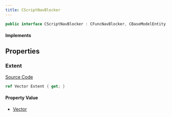 ```yaml
---
title: CScriptNavBlocker
---
```


```csharp
public interface CScriptNavBlocker : CFuncNavBlocker, CBaseModelEntity, CBaseEntity, CEntityInstance, ISchemaClass<CEntityInstance>, ISchemaClass<CBaseEntity>, ISchemaClass<CBaseModelEntity>, ISchemaClass<CFuncNavBlocker>, ISchemaClass<CScriptNavBlocker>, ISchemaField, ISchemaClass, INativeHandle
```

#### Implements

## Properties

### Extent

[Source Code](https://github.com/swiftly-solution/swiftlys2/blob/beta/managed/src/SwiftlyS2.Generated/Schemas/Interfaces/CScriptNavBlocker.cs#L16)

```csharp
ref Vector Extent { get; }
```

#### Property Value

- [Vector](/docs/api/shared/natives/vector)

